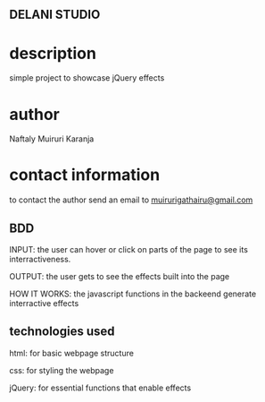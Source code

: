 ## DELANI STUDIO

# description
simple project to showcase jQuery effects

# author
Naftaly Muiruri Karanja

# contact information
to contact the author send an email to muirurigathairu@gmail.com

## BDD
INPUT: the user can hover or click on parts of the page to see its interractiveness.

OUTPUT: the user gets to see the effects built into the page

HOW IT WORKS: the javascript functions in the backeend generate interractive effects

## technologies used
html: for basic webpage structure

css: for styling the webpage

jQuery: for essential functions that enable effects

